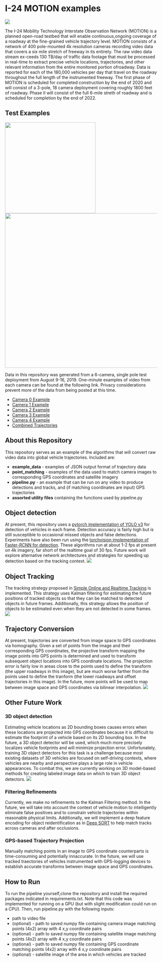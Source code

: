 # I-24 MOTION examples
![](readme_ims/60.png)

The I-24 Mobility Technology Interstate Observation Network (MOTION) is a planned open-road testbed that will enable continuous,ongoing coverage of a roadway at the fine-grained vehicle trajectory level. MOTION consists of a network of 400 pole-mounted 4k resolution cameras recording video data that covers a six mile stretch of freeway in its entirety. The raw video data stream ex-ceeds 130 TB/day of traffic data footage that must be processed in real-time to extract precise vehicle locations, trajectories, and other relevant information from the entire monitored portion ofroadway. Data is reported for each of the 180,000 vehicles per day that travel on the roadway throughout the full length of the instrumented freeway. The first phase of MOTION is scheduled for completed construction by the end of 2020 and will consist of a 3-pole, 18 camera deployment covering roughly 1800 feet of roadway. Phase II will consist of the full 6-mile streth of roadway and is scheduled for completion by the end of 2022.

## Test Examples
<img src="readme_ims/5_camera_map.PNG" width="300"/> <img src="readme_ims/all-trajectories.gif" width="510"/> 


Data in this repository was generated from a 6-camera, single pole test deployment from August 9-16, 2019. One-minute examples of video from each camera can be found at the following link. Privacy considerations prevent more of the data from being posted at this time.
- [Camera 0 Example](https://youtu.be/IswkVF8NMfw)
- [Camera 1 Example](https://youtu.be/8itD0df2QtQ)
- [Camera 2 Example](https://youtu.be/-f-4LNn61PM)
- [Camera 3 Example](https://youtu.be/PXJgy5UNZkw)
- [Camera 4 Example](https://youtu.be/3E0QxdA9B-w)
- [Combined Trajectories](https://youtu.be/HFetLV5S5zA)

## About this Repository
This repository serves as an example of the algorithms that will convert raw video data into global vehicle trajectories. Included are:
- **example_data** - examples of JSON output format of trajectory data 
- **point_matching** - examples of the data used to match camera images to corresponding GPS coordinates and satellite imagery
- **pipeline.py** - an example that can be run on any video to produce detections and tracks, and (if matching coordinates are input) GPS trajectories
- **assorted utility files** containing the functions used by pipeline.py

## Object detection 
At present, this repository uses a [pytorch implementation of YOLO v3](https://github.com/ayooshkathuria/pytorch-yolo-v3) for detection of vehicles in each frame. Detection accuracy is fairly high but is still susceptible to occasional missed objects and false detections. Experiments have also been run using the [torchvision implementation of Faster-RCNN for detection](https://pytorch.org/docs/stable/_modules/torchvision/models/detection/faster_rcnn.html). These algorithms run at about 1-2 fps at present on 4k imagery, far short of the realtime goal of 30 fps. Future work will explore alternative network architectures and strategies for speeding up detection based on the tracking context. 
![](readme_ims/detections.png)

## Object Tracking
The tracking strategy proposed in [Simple Online and Realtime Tracking](https://ieeexplore.ieee.org/abstract/document/7533003) is implemented. This strategy uses Kalman filtering for estimating the future positions of tracked objects so that they can be matched to detected objects in future frames. Additionally, this strategy allows the position of objects to be estimated even when they are not detected in some frames. 
![](readme_ims/tracks2.png)

## Trajectory Conversion
At present, trajectories are converted from image space to GPS coordinates via homography. Given a set of points from the image and their corresponding GPS coordinates, the projective transform mapping the image points into GPS points is determined and used to transform subsequent object locations into GPS coordinate locations. The projection error is fairly low in areas close to the points used to define the transform (the upper roadways in this image), but are much worse farther from the points used to define the tranform (the lower roadways and offset trajectories in this image). In the future, more points will be used to map between image space and GPS coordinates via bilinear interpolation. 
![](readme_ims/trajectories2.png)

## Other Future Work 
### 3D object detection 
Estimating vehicle locations as 2D bounding boxes causes errors when these locations are projected into GPS coordinates because it is difficult to estimate the footprint of a vehicle based on its 2D bounding box. In the future, a 3D object detector will be used, which much more precisely localizes vehicle footprints and will minimize projection error. Unfortunately, training 3D object detectors for this task is a challenge because most existing datasets of 3D vehicles are focused on self-driving contexts, where vehicles are nearby and perspective plays a large role in vehicle appearances. To combat this, we are currently working on 3D model-based methods for creating labeled image data on which to train 3D object detectors.
![](readme_ims/vehicle_model.png)

### Filtering Refinements
Currently, we make no refinements to the Kalman Filtering method. In the future, we will take into account the context of vehicle motion to intelligently eliminate false positives and to constrain vehicle trajectories within reasonable physical limits. Additionally, we will implement a deep feature encoding for object reidentification as in [Deep SORT](https://arxiv.org/abs/1703.07402) to help match tracks across cameras and after occlusions. 

### GPS-based Trajectory Projection
Manually matching points in an image to GPS coordinate counterparts is time-consuming and potentially innaccurate. In the future, we will use tracked traectories of vehicles instrumented with GPS-logging devices to establish accurate transforms between image space and GPS coordinates.

## How to Run
To run the pipeline yourself,clone the repository and install the required packages indicated in requirements.txt. Note that this code was implemented for running on a GPU (but with slight modification could run on a CPU). Then, run pipeline.py with the following inputs:

- path to video file
- (optional) - path to saved numpy file containing camera image matching points (4x2) array with 4 x,y coordinate pairs
- (optional) - path to saved numpy file containing satellite image matching points (4x2) array with 4 x,y coordinate pairs
- (optional) - path to saved numpy file containing GPS coordinate matching points (4x2) array with 4 x,y coordinate pairs
- (optional) - satellite image of the area in which vehicles are tracked
